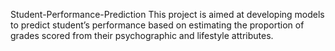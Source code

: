 Student-Performance-Prediction
This project is aimed at developing models to predict student’s performance based on estimating the proportion of grades scored from their psychographic and lifestyle attributes.
